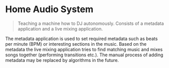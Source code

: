 # Home Audio System

> Teaching a machine how to DJ autonomously. Consists of a metadata application and a live mixing application.

The metadata application is used to set required metadata such as beats per minute (BPM) or interesting sections in the music. Based on the metadata the live mixing application tries to find matching music and mixes songs together (performing transitions etc.). The manual process of adding metadata may be replaced by algorithms in the future.
